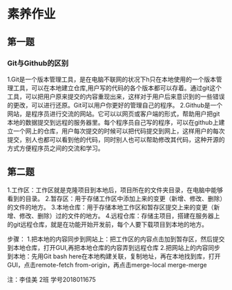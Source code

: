 ﻿# 素养作业
## 第一题
### Git与Github的区别
1.Git是一个版本管理工具，是在电脑不联网的状况下h只在本地使用的一个版本管理工具，可以在本地建立仓库,用户写的代码的各个版本都可以存着。通过git这个工具，可以把用户原来提交的内容重现出来，这样对于用户后来意识到的一些错误的更改，可以进行还原。Git可以用户你更好的管理自己的程序。
2.Github是一个网站，是程序员进行交流的网站。它可以以网页或客户端的形式，帮助用户把git本地的数据提交到远程的服务器里。每个程序员自己写的程序，可以在github上建立一个网上的仓库，用户每次提交的时候可以把代码提交到网上，这样用户的每次提交，别人也都可以看到他的代码，同时别人也可以帮助修改其代码，这种开源的方式方便程序员之间的交流和学习。

## 第二题
1.工作区：工作区就是克隆项目到本地后，项目所在的文件夹目录，在电脑中能够看到的目录。
2.暂存区：用于存储工作区中添加上来的变更（新增、修改、删除）的文件的地方。
3.本地仓库：用于存储本地工作区和暂存区提交上来的变更（新增、修改、删除）过的文件的地方。
4.远程仓库：存储主项目，搭建在服务器上的git远程仓库，就是在功能开始开发前，每个人要下载项目到本地的地方。

步骤：
1.把本地的内容同步到网站上：把工作区的内容点击加到暂存区，然后提交到本地仓库，打开GUI,再把本地仓库的内容弄到远程仓库
2.把网站上的内容同步到本地：先用Git bash here在本地构建关联，复制地址，再在本地找到库，打开GUI，点击remote-fetch from-origin，再点击merge-local merge-merge

注：李佳美   2班    学号2018011675






